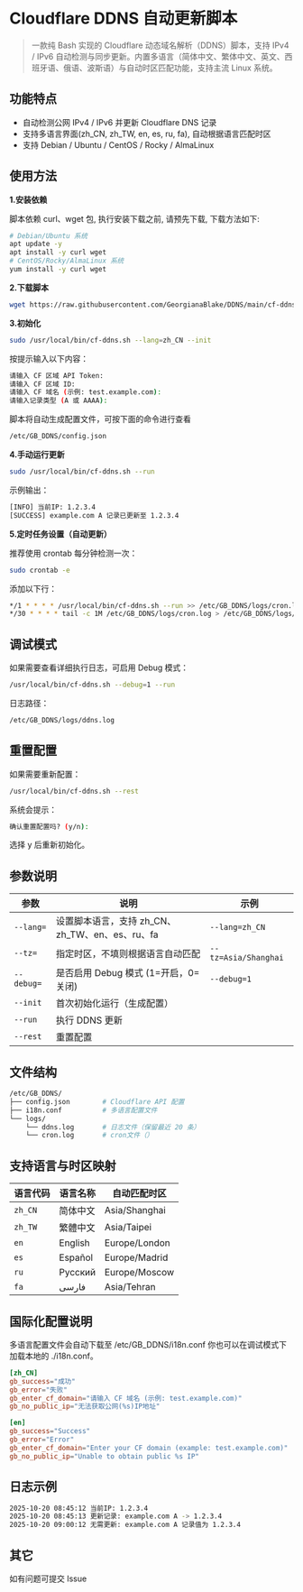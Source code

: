 # Cloudflare DDNS 自动更新脚本

> 一款纯 Bash 实现的 Cloudflare 动态域名解析（DDNS）脚本，支持 IPv4 / IPv6 自动检测与同步更新。内置多语言（简体中文、繁体中文、英文、西班牙语、俄语、波斯语）与自动时区匹配功能，支持主流 Linux 系统。

## 功能特点

+ 自动检测公网 IPv4 / IPv6 并更新 Cloudflare DNS 记录
+ 支持多语言界面(zh_CN, zh_TW, en, es, ru, fa), 自动根据语言匹配时区
+ 支持 Debian / Ubuntu / CentOS / Rocky / AlmaLinux

## 使用方法

**1.安装依赖**

脚本依赖 curl、wget 包, 执行安装下载之前, 请预先下载, 下载方法如下:

```bash
# Debian/Ubuntu 系统
apt update -y
apt install -y curl wget
# CentOS/Rocky/AlmaLinux 系统
yum install -y curl wget
```
**2.下载脚本**

```bash
wget https://raw.githubusercontent.com/GeorgianaBlake/DDNS/main/cf-ddns.sh -O /usr/local/bin/cf-ddns.sh && chmod +x /usr/local/bin/cf-ddns.sh
```

**3.初始化**

```bash
sudo /usr/local/bin/cf-ddns.sh --lang=zh_CN --init
```

按提示输入以下内容：

```bash
请输入 CF 区域 API Token:
请输入 CF 区域 ID:
请输入 CF 域名 (示例: test.example.com):
请输入记录类型 (A 或 AAAA):
```

脚本将自动生成配置文件，可按下面的命令进行查看

```bash
/etc/GB_DDNS/config.json
```

**4.手动运行更新**

```bash
sudo /usr/local/bin/cf-ddns.sh --run
```

示例输出：

```bash
[INFO] 当前IP: 1.2.3.4
[SUCCESS] example.com A 记录已更新至 1.2.3.4
```

**5.定时任务设置（自动更新）**

推荐使用 crontab 每分钟检测一次：

```bash
sudo crontab -e
```
添加以下行：

```bash
*/1 * * * * /usr/local/bin/cf-ddns.sh --run >> /etc/GB_DDNS/logs/cron.log 2>&1
*/30 * * * * tail -c 1M /etc/GB_DDNS/logs/cron.log > /etc/GB_DDNS/logs/cron.tmp && mv /etc/GB_DDNS/logs/cron.tmp /etc/GB_DDNS/logs/cron.log
```

## 调试模式

如果需要查看详细执行日志，可启用 Debug 模式：

```bash
/usr/local/bin/cf-ddns.sh --debug=1 --run
```

日志路径：

```bash
/etc/GB_DDNS/logs/ddns.log
```

## 重置配置

如果需要重新配置：

```bash
/usr/local/bin/cf-ddns.sh --rest
```

系统会提示：

```bash
确认重置配置吗? (y/n):
```

选择 y 后重新初始化。

## 参数说明

| 参数 | 说明 | 示例 |
| ------- | ------- | ------- |
|   `--lang=`   |   设置脚本语言，支持 zh_CN、zh_TW、en、es、ru、fa   |   `--lang=zh_CN`   |
|   `--tz=`   |   指定时区，不填则根据语言自动匹配   |   `--tz=Asia/Shanghai`   |
|   `--debug=`   |   是否启用 Debug 模式 (1=开启，0=关闭)   |   `--debug=1`   |
|   `--init`   |   首次初始化运行（生成配置）   |      |
|   `--run`   |   执行 DDNS 更新   |      |
|   `--rest`   |   重置配置   |      |

## 文件结构

```bash
/etc/GB_DDNS/
├── config.json        # Cloudflare API 配置
├── i18n.conf          # 多语言配置文件
└── logs/
    └── ddns.log       # 日志文件（保留最近 20 条）
    └── cron.log       # cron文件（）
```

## 支持语言与时区映射

| 语言代码    | 语言名称    | 自动匹配时区        |
| ------- | ------- | ------------- |
| `zh_CN` | 简体中文    | Asia/Shanghai |
| `zh_TW` | 繁體中文    | Asia/Taipei   |
| `en`    | English | Europe/London |
| `es`    | Español | Europe/Madrid |
| `ru`    | Русский | Europe/Moscow |
| `fa`    | فارسی   | Asia/Tehran   |

## 国际化配置说明

多语言配置文件会自动下载至 /etc/GB_DDNS/i18n.conf
你也可以在调试模式下加载本地的 ./i18n.conf。

```conf
[zh_CN]
gb_success="成功"
gb_error="失败"
gb_enter_cf_domain="请输入 CF 域名 (示例: test.example.com)"
gb_no_public_ip="无法获取公网(%s)IP地址"

[en]
gb_success="Success"
gb_error="Error"
gb_enter_cf_domain="Enter your CF domain (example: test.example.com)"
gb_no_public_ip="Unable to obtain public %s IP"
```

## 日志示例

```bash
2025-10-20 08:45:12 当前IP: 1.2.3.4
2025-10-20 08:45:13 更新记录: example.com A -> 1.2.3.4
2025-10-20 09:00:12 无需更新: example.com A 记录值为 1.2.3.4
```

## 其它

如有问题可提交 Issue
